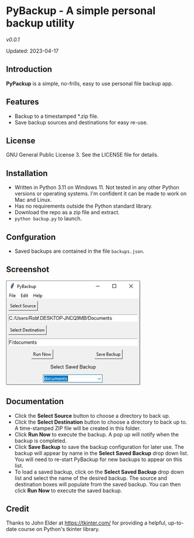 # PyBackup - A simple personal backup utility
*v0.0.1*

Updated: 2023-04-17

## Introduction

**PyPackup** is a simple, no-frills, easy to use personal file backup app.  

## Features
- Backup to a timestamped *.zip file.
- Save backup sources and destinations for easy re-use.

## License
GNU General Public License 3. See the LICENSE file for details.
 
## Installation
- Written in Python 3.11 on Windows 11. Not tested in any other Python versions or operating systems.  I'm confident it can be made to work on Mac and Linux.
- Has no requirements outside the Python standard library.
- Download the repo as a zip file and extract.
- ``python backup.py`` to launch.

## Confguration
- Saved backups are contained in the file ``backups.json``.  
  
## Screenshot
![](screenshot.jpg)

## Documentation
- Click the **Select Source** button to choose a directory to back up.
- Click the **Select Destination** button to choose a directory to back up to. A time-stamped ZIP file will be created in this folder.
- Click **Run Now** to execute the backup. A pop up will notify when the backup is completed.
- Click **Save Backup** to save the backup configuration for later use.  The backup will appear by name in the **Select Saved Backup** drop down list.  You will need to re-start PyBackup for new backups to appear on this list.
- To load a saved backup, click on the **Select Saved Backup** drop down list and select the name of the desired backup. The source and destination boxes will populate from the saved backup. You can then click **Run Now** to execute the saved backup.

## Credit
Thanks to John Elder at https://tkinter.com/ for providing a helpful, up-to-date course on Python's tkinter library.
